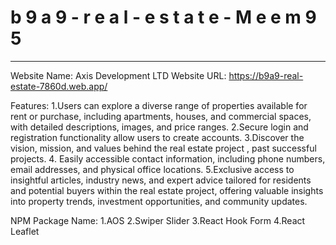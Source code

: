 
#   b 9 a 9 - r e a l - e s t a t e - M e e m 9 5 
 
----------------------------------
Website Name: Axis Development LTD
Website URL: https://b9a9-real-estate-7860d.web.app/

Features:
1.Users can explore a diverse range of properties available for rent or purchase, including apartments, houses, and commercial spaces, with detailed descriptions, images, and price ranges.
2.Secure login and registration functionality allow users to create accounts.
3.Discover the vision, mission, and values behind the real estate project , past successful projects.
4. Easily accessible contact information, including phone numbers, email addresses, and physical office locations.
5.Exclusive access to insightful articles, industry news, and expert advice tailored for residents and potential buyers within the real estate project, offering valuable insights into property trends, investment opportunities, and community updates.


NPM Package Name:
1.AOS
2.Swiper Slider
3.React Hook Form
4.React Leaflet

